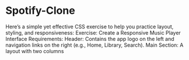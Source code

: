 # Spotify-Clone
 Here’s a simple yet effective CSS exercise to help you practice layout, styling, and responsiveness:  Exercise: Create a Responsive Music Player Interface  Requirements: Header: Contains the app logo on the left and navigation links on the right (e.g., Home, Library, Search). Main Section: A layout with two columns
